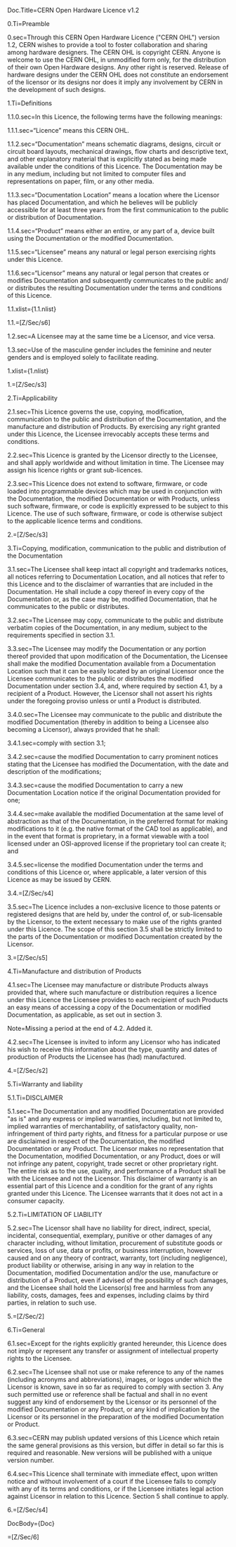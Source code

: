 Doc.Title=CERN Open Hardware Licence v1.2 

0.Ti=Preamble

0.sec=Through this CERN Open Hardware Licence ("CERN OHL") version 1.2, CERN wishes to provide a tool to foster collaboration and sharing among hardware designers.  The CERN OHL is copyright CERN. Anyone is welcome to use the CERN OHL, in unmodified form only, for the distribution of their own Open Hardware designs. Any other right is reserved. Release of hardware designs under the CERN OHL does not constitute an endorsement of the licensor or its designs nor does it imply any involvement by CERN in the development of such designs. 

1.Ti=Definitions

1.1.0.sec=In this Licence, the following terms have the following meanings:
 
1.1.1.sec=“Licence” means this CERN OHL.

1.1.2.sec=“Documentation” means schematic diagrams, designs, circuit or circuit board layouts, mechanical drawings, flow charts and descriptive text, and other explanatory material that is explicitly stated as being made available under the conditions of this Licence. The Documentation may be in any medium, including but not limited to computer files and representations on paper, film, or any other media.

1.1.3.sec=“Documentation Location” means a location where the Licensor has placed Documentation, and which he believes will be publicly accessible for at least three years from the first communication to the public or distribution of Documentation.

1.1.4.sec=“Product” means either an entire, or any part of a, device built using the Documentation or the modified Documentation.

1.1.5.sec=“Licensee” means any natural or legal person exercising rights under this Licence.

1.1.6.sec=“Licensor” means any natural or legal person that creates or modifies Documentation and subsequently communicates to the public and/ or distributes the resulting Documentation under the terms and conditions of this Licence.

1.1.xlist={1.1.nlist}

1.1.=[Z/Sec/s6]

1.2.sec=A Licensee may at the same time be a Licensor, and vice versa. 

1.3.sec=Use of the masculine gender includes the feminine and neuter genders and is employed solely to facilitate reading.

1.xlist={1.nlist}

1.=[Z/Sec/s3]

2.Ti=Applicability

2.1.sec=This Licence governs the use, copying, modification, communication to the public and distribution of the Documentation, and the manufacture and distribution of Products. By exercising any right granted under this Licence, the Licensee irrevocably accepts these terms and conditions.

2.2.sec=This Licence is granted by the Licensor directly to the Licensee, and shall apply worldwide and without limitation in time. The Licensee may assign his licence rights or grant sub-licences.

2.3.sec=This Licence does not extend to software, firmware, or code loaded into programmable devices which may be used in conjunction with the Documentation, the modified Documentation or with Products, unless such software, firmware, or code is explicitly expressed to be subject to this Licence. The use of such software, firmware, or code is otherwise subject to the applicable licence terms and conditions.

2.=[Z/Sec/s3]

3.Ti=Copying, modification, communication to the public and distribution of the Documentation

3.1.sec=The Licensee shall keep intact all copyright and trademarks notices, all notices referring to Documentation Location, and all notices that refer to this Licence and to the disclaimer of warranties that are included in the Documentation. He shall include a copy thereof in every copy of the Documentation or, as the case may be, modified Documentation, that he communicates to the public or distributes.

3.2.sec=The Licensee may copy, communicate to the public and distribute verbatim copies of the Documentation, in any medium, subject to the requirements specified in section 3.1.

3.3.sec=The Licensee may modify the Documentation or any portion thereof provided that upon modification of the Documentation, the Licensee shall make the modified Documentation available from a Documentation Location such that it can be easily located by an original Licensor once the Licensee communicates to the public or distributes the modified Documentation under section 3.4, and, where required by section 4.1, by a recipient of a Product. However, the Licensor shall not assert his rights under the foregoing proviso unless or until a Product is distributed.

3.4.0.sec=The Licensee may communicate to the public and distribute the modified Documentation (thereby in addition to being a Licensee also becoming a Licensor), always provided that he shall:

3.4.1.sec=comply with section 3.1;

3.4.2.sec=cause the modified Documentation to carry prominent notices stating that the Licensee has modified the Documentation, with the date and description of the modifications;

3.4.3.sec=cause the modified Documentation to carry a new Documentation Location notice if the original Documentation provided for one;

3.4.4.sec=make available the modified Documentation at the same level of abstraction as that of the Documentation, in the preferred format for making modifications to it (e.g. the native format of the CAD tool as applicable), and in the event that format is proprietary, in a format viewable with a tool licensed under an OSI-approved license if the proprietary tool can create it; and

3.4.5.sec=license the modified Documentation under the terms and conditions of this Licence or, where applicable, a later version of this Licence as may be issued by CERN.

3.4.=[Z/Sec/s4]

3.5.sec=The Licence includes a non-exclusive licence to those patents or registered designs that are held by, under the control of, or sub-licensable by the Licensor, to the extent necessary to make use of the rights granted under this Licence. The scope of this section 3.5 shall be strictly limited to the parts of the Documentation or modified Documentation created by the Licensor.

3.=[Z/Sec/s5]

4.Ti=Manufacture and distribution of Products

4.1.sec=The Licensee may manufacture or distribute Products always provided that, where such manufacture or distribution requires a licence under this Licence the Licensee provides to each recipient of such Products an easy means of accessing a copy of the Documentation or modified Documentation, as applicable, as set out in section 3.

Note=Missing a period at the end of 4.2.  Added it.

4.2.sec=The Licensee is invited to inform any Licensor who has indicated his wish to receive this information about the type, quantity and dates of production of Products the Licensee has (had) manufactured.

4.=[Z/Sec/s2]

5.Ti=Warranty and liability

5.1.Ti=DISCLAIMER

5.1.sec=The Documentation and any modified Documentation are provided "as is" and any express or implied warranties, including, but not limited to, implied warranties of merchantability, of satisfactory quality, non-infringement of third party rights, and fitness for a particular purpose or use are disclaimed in respect of the Documentation, the modified Documentation or any Product. The Licensor makes no representation that the Documentation, modified Documentation, or any Product, does or will not infringe any patent, copyright, trade secret or other proprietary right. The entire risk as to the use, quality, and performance of a Product shall be with the Licensee and not the Licensor. This disclaimer of warranty is an essential part of this Licence and a condition for the grant of any rights granted under this Licence. The Licensee warrants that it does not act in a consumer capacity.

5.2.Ti=LIMITATION OF LIABILITY

5.2.sec=The Licensor shall have no liability for direct, indirect, special, incidental, consequential, exemplary, punitive or other damages of any character including, without limitation, procurement of substitute goods or services, loss of use, data or profits, or business interruption, however caused and on any theory of contract, warranty, tort (including negligence), product liability or otherwise, arising in any way in relation to the Documentation, modified Documentation and/or the use, manufacture or distribution of a Product, even if advised of the possibility of such damages, and the Licensee shall hold the Licensor(s) free and harmless from any liability, costs, damages, fees and expenses, including claims by third parties, in relation to such use.

5.=[Z/Sec/2]

6.Ti=General

6.1.sec=Except for the rights explicitly granted hereunder, this Licence does not imply or represent any transfer or assignment of intellectual property rights to the Licensee.

6.2.sec=The Licensee shall not use or make reference to any of the names (including acronyms and abbreviations), images, or logos under which the Licensor is known, save in so far as required to comply with section 3. Any such permitted use or reference shall be factual and shall in no event suggest any kind of endorsement by the Licensor or its personnel of the modified Documentation or any Product, or any kind of implication by the Licensor or its personnel in the preparation of the modified Documentation or Product.

6.3.sec=CERN may publish updated versions of this Licence which retain the same general provisions as this version, but differ in detail so far this is required and reasonable. New versions will be published with a unique version number.

6.4.sec=This Licence shall terminate with immediate effect, upon written notice and without involvement of a court if the Licensee fails to comply with any of its terms and conditions, or if the Licensee initiates legal action against Licensor in relation to this Licence. Section 5 shall continue to apply.

6.=[Z/Sec/s4]

DocBody={Doc}

=[Z/Sec/6]